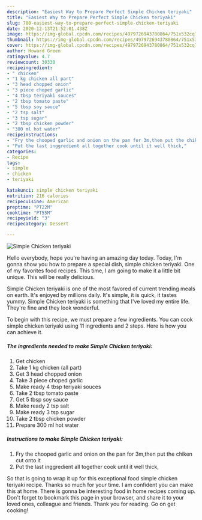 ```yaml
---
description: "Easiest Way to Prepare Perfect Simple Chicken teriyaki"
title: "Easiest Way to Prepare Perfect Simple Chicken teriyaki"
slug: 780-easiest-way-to-prepare-perfect-simple-chicken-teriyaki
date: 2020-12-13T21:52:01.438Z
image: https://img-global.cpcdn.com/recipes/4979726943780864/751x532cq70/simple-chicken-teriyaki-recipe-main-photo.jpg
thumbnail: https://img-global.cpcdn.com/recipes/4979726943780864/751x532cq70/simple-chicken-teriyaki-recipe-main-photo.jpg
cover: https://img-global.cpcdn.com/recipes/4979726943780864/751x532cq70/simple-chicken-teriyaki-recipe-main-photo.jpg
author: Howard Green
ratingvalue: 4.7
reviewcount: 30330
recipeingredient:
- " chicken"
- "1 kg chicken all part"
- "3 head chopped onion"
- "3 piece choped garlic"
- "4 tbsp teriyaki souces"
- "2 tbsp tomato paste"
- "5 tbsp soy sauce"
- "2 tsp salt"
- "3 tsp sugar"
- "2 tbsp chicken powder"
- "300 ml hot water"
recipeinstructions:
- "Fry the chooped garlic and onion on the pan for 3m,then put the chiken cut onto it"
- "Put the last inggredient all together cook until it well thick,"
categories:
- Recipe
tags:
- simple
- chicken
- teriyaki

katakunci: simple chicken teriyaki 
nutrition: 216 calories
recipecuisine: American
preptime: "PT22M"
cooktime: "PT55M"
recipeyield: "3"
recipecategory: Dessert

---
```



![Simple Chicken teriyaki](https://img-global.cpcdn.com/recipes/4979726943780864/751x532cq70/simple-chicken-teriyaki-recipe-main-photo.jpg)

Hello everybody, hope you're having an amazing day today. Today, I'm gonna show you how to prepare a special dish, simple chicken teriyaki. One of my favorites food recipes. This time, I am going to make it a little bit unique. This will be really delicious.

Simple Chicken teriyaki is one of the most favored of current trending meals on earth. It's enjoyed by millions daily. It's simple, it is quick, it tastes yummy. Simple Chicken teriyaki is something that I've loved my entire life. They're fine and they look wonderful.




To begin with this recipe, we must prepare a few ingredients. You can cook simple chicken teriyaki using 11 ingredients and 2 steps. Here is how you can achieve it.

<!--inarticleads1-->

##### The ingredients needed to make Simple Chicken teriyaki:

1. Get  chicken
1. Take 1 kg chicken (all part)
1. Get 3 head chopped onion
1. Take 3 piece choped garlic
1. Make ready 4 tbsp teriyaki souces
1. Take 2 tbsp tomato paste
1. Get 5 tbsp soy sauce
1. Make ready 2 tsp salt
1. Make ready 3 tsp sugar
1. Take 2 tbsp chicken powder
1. Prepare 300 ml hot water




<!--inarticleads2-->

##### Instructions to make Simple Chicken teriyaki:

1. Fry the chooped garlic and onion on the pan for 3m,then put the chiken cut onto it
1. Put the last inggredient all together cook until it well thick,




So that is going to wrap it up for this exceptional food simple chicken teriyaki recipe. Thanks so much for your time. I am confident you can make this at home. There is gonna be interesting food in home recipes coming up. Don't forget to bookmark this page in your browser, and share it to your loved ones, colleague and friends. Thank you for reading. Go on get cooking!
